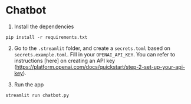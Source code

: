 # Chatbot

1. Install the dependencies

```
pip install -r requirements.txt
```

2. Go to the `.streamlit` folder, and create a `secrets.toml` based on `secrets.example.toml`. Fill in your `OPENAI_API_KEY`. You can refer to instructions [here] on creating an API key (https://platform.openai.com/docs/quickstart/step-2-set-up-your-api-key).

3. Run the app

```
streamlit run chatbot.py
```
